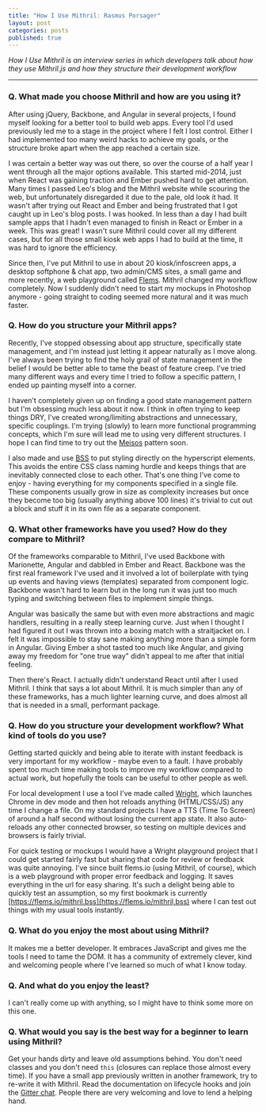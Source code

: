 ```yaml
---
title: "How I Use Mithril: Rasmus Porsager"
layout: post
categories: posts
published: true
---
```


*How I Use Mithril is an interview series in which developers talk about how they use Mithril.js and how they structure their development workflow*

---

### Q. What made you choose Mithril and how are you using it? 

After using jQuery, Backbone, and Angular in several projects, I found myself looking for a better tool to build web apps. Every tool I'd used previously led me to a stage in the project where I felt I lost control. Either I had implemented too many weird hacks to achieve my goals, or the structure broke apart when the app reached a certain size.

I was certain a better way was out there, so over the course of a half year I went through all the major options available. This started mid-2014, just when React was gaining traction and Ember pushed hard to get attention. Many times I passed Leo's blog and the Mithril website while scouring the web, but unfortunately disregarded it due to the pale, old look it had. It wasn't after trying out React and Ember and being frustrated that I got caught up in Leo's blog posts. I was hooked. In less than a day I had built sample apps that I hadn't even managed to finish in React or Ember in a week. This was great! I wasn't sure Mithril could cover all my different cases, but for all those small kiosk web apps I had to build at the time, it was hard to ignore the efficiency.

Since then, I've put Mithril to use in about 20 kiosk/infoscreen apps, a desktop softphone & chat app, two admin/CMS sites, a small game and more recently, a web playground called [Flems](https://flems.io). Mithril changed my workflow completely. Now I suddenly didn't need to start my mockups in Photoshop anymore - going straight to coding seemed more natural and it was much faster.

### Q. How do you structure your Mithril apps?

Recently, I've stopped obsessing about app structure, specifically state management, and I'm instead just letting it appear naturally as I move along. I've always been trying to find the holy grail of state management in the belief I would be better able to tame the beast of feature creep. I've tried many different ways and every time I tried to follow a specific pattern, I ended up painting myself into a corner.

I haven't completely given up on finding a good state management pattern but I'm obsessing much less about it now. I think in often trying to keep things DRY, I've created wrong/limiting abstractions and unnecessary, specific couplings. I'm trying (slowly) to learn more functional programming concepts, which I'm sure will lead me to using very different structures. I hope I can find time to try out the [Meisos](http://meiosis.js.org) pattern soon.

I also made and use [BSS]( https://github.com/porsager/bss) to put styling directly on the hyperscript elements. This avoids the entire CSS class naming hurdle and keeps things that are inevitably connected close to each other. That's one thing I've come to enjoy - having everything for my components specified in a single file. These components usually grow in size as complexity increases but once they become too big (usually anything above 100 lines) it's trivial to cut out a block and stuff it in its own file as a separate component.
 
### Q. What other frameworks have you used? How do they compare to Mithril?

Of the frameworks comparable to Mithril, I've used Backbone with Marionette, Angular and dabbled in Ember and React. Backbone was the first real framework I've used and it involved a lot of boilerplate with tying up events and having views (templates) separated from component logic. Backbone wasn't hard to learn but in the long run it was just too much typing and switching between files to implement simple things.

Angular was basically the same but with even more abstractions and magic handlers, resulting in a really steep learning curve. Just when I thought I had figured it out I was thrown into a boxing match with a straitjacket on. I felt it was impossible to stay sane making anything more than a simple form in Angular.
Giving Ember a shot tasted too much like Angular, and giving away my freedom for "one true way" didn't appeal to me after that initial feeling.

Then there's React. I actually didn't understand React until after I used Mithril. I think that says a lot about Mithril. It is much simpler than any of these frameworks, has a much lighter learning curve, and does almost all that is needed in a small, performant package.

### Q. How do you structure your development workflow? What kind of tools do you use?

Getting started quickly and being able to iterate with instant feedback is very important for my workflow - maybe even to a fault. I have probably spent too much time making tools to improve my workflow compared to actual work, but hopefully the tools can be useful to other people as well.

For local development I use a tool I've made called [Wright](https://github.com/porsager/wright), which launches Chrome in dev mode and then hot reloads anything (HTML/CSS/JS) any time I change a file. On my standard projects I have a TTS (Time To Screen) of around a half second without losing the current app state. It also auto-reloads any other connected browser, so testing on multiple devices and browsers is fairly trivial.

For quick testing or mockups I would have a Wright playground project that I could get started fairly fast but sharing that code for review or feedback was quite annoying. I've since built flems.io (using Mithril, of course), which is a web playground with proper error feedback and logging. It saves everything in the url for easy sharing. It's such a delight being able to quickly test an assumption, so my first bookmark is currently [https://flems.io/mithril.bss](https://flems.io/mithril,bss) where I can test out things with my usual tools instantly.

### Q. What do you enjoy the most about using Mithril?

It makes me a better developer. It embraces JavaScript and gives me the tools I need to tame the DOM. It has a community of extremely clever, kind and welcoming people where I've learned so much of what I know today.

### Q. And what do you enjoy the least?

I can't really come up with anything, so I might have to think some more on this one.


### Q. What would you say is the best way for a beginner to learn using Mithril?

Get your hands dirty and leave old assumptions behind. You don't need classes and you don't need `this` (closures can replace those almost every time). If you have a small app previously written in another framework, try to re-write it with Mithril. Read the documentation on lifecycle hooks and join the [Gitter chat](https://gitter.im/mithriljs/mithril.js). People there are very welcoming and love to lend a helping hand. 